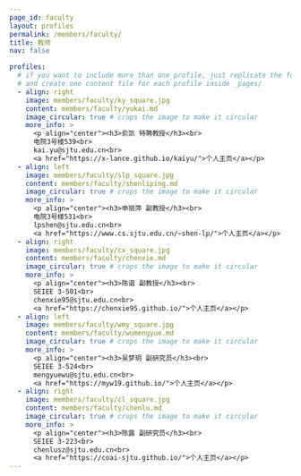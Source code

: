 ```yaml
---
page_id: faculty
layout: profiles
permalink: /members/faculty/
title: 教师
nav: false

profiles:
  # if you want to include more than one profile, just replicate the following block
  # and create one content file for each profile inside _pages/
  - align: right
    image: members/faculty/ky_square.jpg
    content: members/faculty/yukai.md
    image_circular: true # crops the image to make it circular
    more_info: >
      <p align="center"><h3>俞凯 特聘教授</h3><br>
      电院3号楼539<br>
      kai.yu@sjtu.edu.cn<br>
      <a href="https://x-lance.github.io/kaiyu/">个人主页</a></p>
  - align: left
    image: members/faculty/slp_square.jpg
    content: members/faculty/shenliping.md
    image_circular: true # crops the image to make it circular
    more_info: >
      <p align="center"><h3>申丽萍 副教授</h3><br>
      电院3号楼531<br>
      lpshen@sjtu.edu.cn<br>
      <a href="https://www.cs.sjtu.edu.cn/~shen-lp/">个人主页</a></p>
  - align: right
    image: members/faculty/cx_square.jpg
    content: members/faculty/chenxie.md
    image_circular: true # crops the image to make it circular
    more_info: >
      <p align="center"><h3>陈谐 副教授</h3><br>
      SEIEE 3-501<br>
      chenxie95@sjtu.edu.cn<br>
      <a href="https://chenxie95.github.io/">个人主页</a></p>
  - align: left
    image: members/faculty/wmy_square.jpg
    content: members/faculty/wumengyue.md
    image_circular: true # crops the image to make it circular
    more_info: >
      <p align="center"><h3>吴梦玥 副研究员</h3><br>
      SEIEE 3-524<br>
      mengyuewu@sjtu.edu.cn<br>
      <a href="https://myw19.github.io/">个人主页</a></p>
  - align: right
    image: members/faculty/cl_square.jpg
    content: members/faculty/chenlu.md
    image_circular: true # crops the image to make it circular
    more_info: >
      <p align="center"><h3>陈露 副研究员</h3><br>
      SEIEE 3-223<br>
      chenlusz@sjtu.edu.cn<br>
      <a href="https://coai-sjtu.github.io/">个人主页</a></p>
---
```

